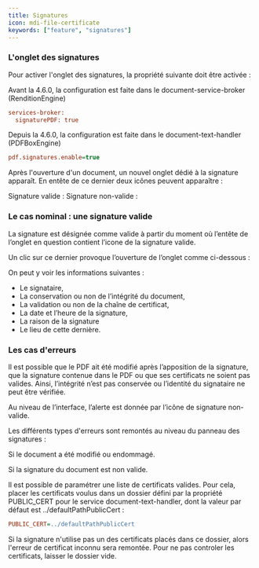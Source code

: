 ```yaml
---
title: Signatures
icon: mdi-file-certificate
keywords: ["feature", "signatures"]
---
```

### L'onglet des signatures


Pour activer l'onglet des signatures, la propriété suivante doit être activée : 

Avant la 4.6.0, la configuration est faite dans le document-service-broker (RenditionEngine)


```cfg
services-broker:
  signaturePDF: true
```


Depuis la 4.6.0, la configuration est faite dans le document-text-handler (PDFBoxEngine)


```cfg
pdf.signatures.enable=true
```



Après l'ouverture d'un document, un nouvel onglet dédié à la signature apparaît. En entête de ce dernier deux icônes peuvent apparaître :

Signature valide :
Signature non-valide :

### Le cas nominal : une signature valide

La signature est désignée comme valide à partir du moment où l’entête de l’onglet en question contient l’icone de la signature valide.

Un clic sur ce dernier provoque l’ouverture de l’onglet comme ci-dessous :


On peut y voir les informations suivantes :

- Le signataire,
- La conservation ou non de l’intégrité du document,
- La validation ou non de la chaîne de certificat,
- La date et l’heure de la signature,
- La raison de la signature 
- Le lieu de cette dernière.

### Les cas d'erreurs

Il est possible que le PDF ait été modifié après l’apposition de la signature, que la signature contenue dans le PDF ou que ses certificats ne soient pas valides. 
Ainsi, l’intégrité n’est pas conservée ou l’identité du signataire ne peut être vérifiée.

Au niveau de l’interface, l’alerte est donnée par l’icône de signature non-valide.


Les différents types d'erreurs sont remontés au niveau du panneau des signatures :

Si le document a été modifié ou endommagé.

Si la signature du document est non valide.

Il est possible de paramétrer une liste de certificats valides.
  Pour cela, placer les certificats voulus dans un dossier défini par la propriété PUBLIC_CERT pour le service document-text-handler, dont la valeur par défaut est ../defaultPathPublicCert  :


```cfg
PUBLIC_CERT=../defaultPathPublicCert
```

Si la signature n'utilise pas un des certificats placés dans ce dossier, alors l'erreur de certificat inconnu sera remontée.
Pour ne pas controler les certificats, laisser le dossier vide.